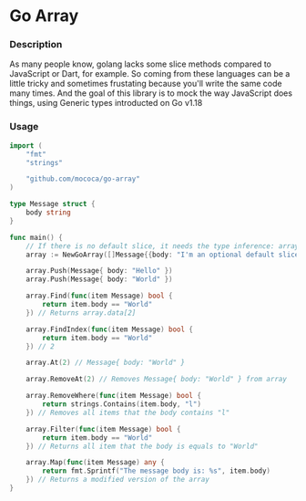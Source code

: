 # Go Array

### Description

As many people know, golang lacks some slice methods compared to JavaScript or Dart, for example. So coming from these languages can be a little tricky and sometimes frustating because you'll write the same code many times. And the goal of this library is to mock the way JavaScript does things, using Generic types introducted on Go v1.18

### Usage

```go
import (
    "fmt"
    "strings"

    "github.com/mococa/go-array"
)

type Message struct {
    body string
}

func main() {
    // If there is no default slice, it needs the type inference: array := NewGoArray[Message]()
    array := NewGoArray([]Message{{body: "I'm an optional default slice"}})

    array.Push(Message{ body: "Hello" })
    array.Push(Message{ body: "World" })

    array.Find(func(item Message) bool {
		return item.body == "World"
	}) // Returns array.data[2]

    array.FindIndex(func(item Message) bool {
		return item.body == "World"
	}) // 2

    array.At(2) // Message{ body: "World" }

    array.RemoveAt(2) // Removes Message{ body: "World" } from array

    array.RemoveWhere(func(item Message) bool {
		return strings.Contains(item.body, "l")
	}) // Removes all items that the body contains "l"

    array.Filter(func(item Message) bool {
		return item.body == "World"
	}) // Returns all item that the body is equals to "World"

    array.Map(func(item Message) any {
		return fmt.Sprintf("The message body is: %s", item.body)
	}) // Returns a modified version of the array
}
```
